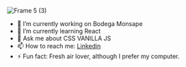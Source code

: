 
![Frame 5 (3)](https://user-images.githubusercontent.com/84512369/138570893-b8eb65fc-b718-4b14-a4ff-b976d257a5b8.png)


- 🔭 I’m currently working on Bodega Monsape
- 🌱 I’m currently learning React
- 💬 Ask me about CSS VANILLA JS
- 📫 How to reach me: <a href= "https://www.linkedin.com/notifications/">Linkedin</a>
- ⚡ Fun fact: Fresh air lover, although I prefer my computer.
